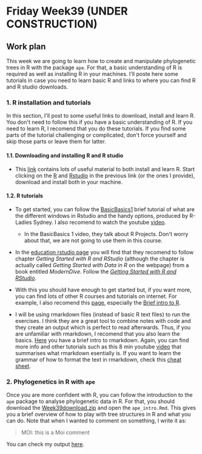 # Friday Week39 (UNDER CONSTRUCTION)

## Work plan


This week we are going to learn how to create and manipulate phylogenetic trees in R with the package `ape`. For that, a basic understanding of R is required as well as installing R in your machines. I'll poste here some tutorials in case you need to learn basic R and links to where you can find R and R studio downloads. 

### 1. R installation and tutorials

In this section, I'll post to some useful links to download, install and learn R. You don't need to follow this if you have a basic understanding of R. If you need to learn R, I recomend that you do these tutorials. If you find some parts of the tutorial challenging or complicated, don't force yourself and skip those parts or leave them for latter. 

#### 1.1. Downloading and installing R and R studio

- This [link](https://education.rstudio.com/learn/beginner/) contains lots of useful material to both install and learn R. Start clicking on the [R](https://cloud.r-project.org) and [Rstudio](https://rstudio.com/products/rstudio/download/) in the previous link (or the ones I provide), download and install both in your machine. 

#### 1.2. R tutorials

- To get started, you can follow the [BasicBasics1](https://rladiessydney.org/courses/ryouwithme/01-basicbasics-1/) brief tutorial of what are the different windows in Rstudio and the handy options, produced by R-Ladies Sydney. I also recomend to watch the youtube [video](https://youtu.be/kfcX5DEMAp4).

    + In the BasicBasics 1 video, they talk about R Projects. Don't worry about that, we are not going to use them in this course. 
    
- In the [education rstudio page](https://education.rstudio.com/learn/beginner/) you will find that they recomend to follow chapter *Getting Started with R and RStudio* (although the chapter is actually called *Getting Started with Data in R* on the webpage) from a book entitled *ModernDive*. Follow the [*Getting Started with R and RStudio*](https://moderndive.netlify.app/1-5-conclusion.html).

- With this you should have enough to get started but, if you want more, you can find lots of other R courses and tutorials on internet. For example, I also recomend this [page](https://whitlockschluter.zoology.ubc.ca/r-code), especially the [Brief intro to R](https://whitlockschluter.zoology.ubc.ca/r-code/intror). 

- I will be using rmarkdown files (instead of basic R text files) to run the exercises. I think they are a great tool to combine notes with code and they create an output which is perfect to read afterwards. Thus, if you are unfamiliar with rmarkdown, I recomend that you also learn the basics. [Here](https://rmarkdown.rstudio.com/articles_intro.html) you have a brief intro to rmarkdown. Again, you can find more info and other tutorials such as this 8 min youtube [video](https://www.youtube.com/watch?v=1XJTddpcj3w) that summarises what rmarkdown esentially is. If you want to learn the grammar of how to format the text in rmarkdown, check this [cheat sheet](https://rstudio.com/wp-content/uploads/2015/02/rmarkdown-cheatsheet.pdf).


### 2. Phylogenetics in R with `ape`

Once you are more confident with R, you can follow the introduction to the `ape` package to analyse phylogenetic data in R. For that, you should download the [Week39download.zip](Week39download.zip) and open the `ape_intro.Rmd`. This gives you a brief overview of how to play with tree structures in R and what you can do. Note that when I wanted to comment on something, I write it as:

> MOI: this is a Moi comment

You can check my output [here](ape_intro.md).

